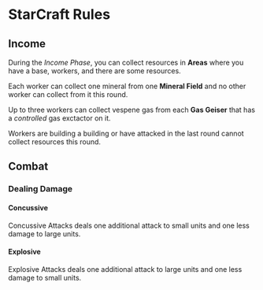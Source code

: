 # StarCraft Rules

## Income
During the _Income Phase_, you can collect resources in **Areas** where you have a base, workers, and there are some resources. 

Each worker can collect one mineral from one **Mineral Field** and no other worker can collect from it this round.

Up to three workers can collect vespene gas from each **Gas Geiser** that has a _controlled_ gas exctactor on it.

Workers are building a building or have attacked in the last round cannot collect resources this round.

## Combat

### Dealing Damage

#### Concussive
Concussive Attacks deals one additional attack to small units and one less damage to large units.

#### Explosive
Explosive Attacks deals one additional attack to large units and one less damage to small units.
